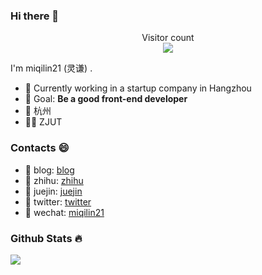 ### Hi there 👋

<p align="center"> 
  Visitor count<br>
  <img src="https://profile-counter.glitch.me/miqilin21/count.svg" />
</p>

I'm miqilin21 (灵谦) .

- 🍉 Currently working in a startup company in Hangzhou
- 🍎 Goal: **Be a good front-end developer**
- 📍 杭州
- 👨‍🎓 ZJUT

### Contacts 😄

- 🍊 blog: [blog](https://me.miqilin21.cn)
- 🍋 zhihu: [zhihu](https://www.zhihu.com/people/mi-qi-lin-60-52)
- 🍓 juejin: [juejin](https://juejin.cn/user/3421335917182461)
- 🍑 twitter: [twitter](https://twitter.com/miqilin21)
- 👾 wechat: [miqilin21](https://cdn.jsdelivr.net/gh/miqilin21/static@master/img/wechat.jpg)

### Github Stats 🔥

![](https://github-readme-stats.vercel.app/api?username=miqilin21&hide_title=true&show_icons=true&icon_color=007aff&text_color=333&bg_color=fff)
